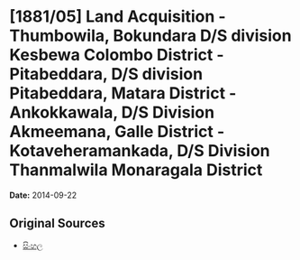 # [1881/05] Land Acquisition -Thumbowila, Bokundara D/S division Kesbewa Colombo District - Pitabeddara, D/S division Pitabeddara, Matara District - Ankokkawala, D/S Division Akmeemana, Galle District - Kotaveheramankada, D/S Division Thanmalwila Monaragala District

**Date:** 2014-09-22

## Original Sources

- [සිංහල](https://documents.gov.lk/view/extra-gazettes/2014/9/1881-05_S.pdf)
